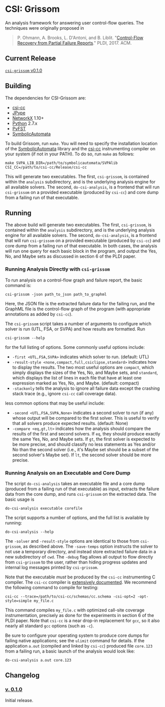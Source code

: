 # CSI: Grissom

An analysis framework for answering user control-flow queries. The techniques were
originally proposed in

> P. Ohmann, A. Brooks, L. D'Antoni, and B. Liblit.
"[Control-Flow Recovery from Partial Failure Reports](http://pages.cs.wisc.edu/~liblit/pldi-2017/)."
PLDI, 2017.  ACM.

## Current Release

[`csi-grissom` v0.1.0](../../releases/tag/v0.1.0)

## Building

The dependencies for CSI-Grissom are:
* [csi-cc](https://github.com/liblit/csi-cc)
* [JPype](https://jpype.readthedocs.io/en/latest)
* [NetworkX](https://networkx.github.io) 1.10+
* [Python](https://www.python.org) 2.7.x
* [PyFST](http://pyfst.github.io)
* [SymbolicAutomata](https://github.com/lorisdanto/symbolicautomata)

To build Grissom, run `make`.  You will need to specify the installation
location of the
[SymbolicAutomata](https://github.com/lorisdanto/symbolicautomata) library and
the [csi-cc](https://github.com/liblit/csi-cc) instrumenting compiler on
your system (if not in your PATH).  To do so, run `make` as follows:
```
make SVPA_LIB_DIR=/path/to/symbolicautomata/SVPAlib CSI_CC=/path/to/csi-cc/Release/csi-cc
```

This will generate two executables.  The first, `csi-grissom`, is contained
within the `analysis` subdirectory, and is the underlying analysis engine for
all available solvers.  The second, `do-csi-analysis`, is a frontend that will
run `csi-grissom` on a provided executable (produced by `csi-cc`) and core dump
from a failing run of that executable.

## Running

The above build will generate two executables.  The first, `csi-grissom`, is
contained within the `analysis` subdirectory, and is the underlying analysis
engine for all available solvers.  The second, `do-csi-analysis`, is a frontend
that will run `csi-grissom` on a provided executable (produced by `csi-cc`) and
core dump from a failing run of that executable. In both cases, the analysis
will run one query for each basic block in the program, and output the Yes, No,
and Maybe sets as discussed in section 6 of the PLDI paper.

### Running Analysis Directly with `csi-grissom`

To run analysis on a control-flow graph and failure report, the basic command
is:
```
csi-grissom -json path_to_json path_to_graphml
```
Here, the JSON file is the extracted failure data for the failing run, and the
GraphML file is the control-flow graph of the program (with appropriate
annotations as added by `csi-cc`).

The `csi-grissom` script takes a number of arguments to configure which solver
is run (UTL, FSA, or SVPA) and how results are formatted.  Run
```
csi-grissom --help
```
for the full listing of options.  Some commonly useful options include:

* `-first <UTL,FSA,SVPA>` indicates which solver to run. (default: UTL)
* `-result-style <none,compact,full,csiclipse,standard>` indicates how to
  display the results.  The two most useful options are `compact`, which simply
  displays the sizes of the Yes, No, and Maybe sets, and `standard`, which
  displays the list of lines in each file that have at least one expression
  marked as Yes, No, and Maybe. (default: compact)
* `-stackonly` tells the analysis to ignore all failure data except the crashing
  stack trace (e.g., ignore `csi-cc` call coverage data).

less common options that may be useful include:

* `-second <UTL,FSA,SVPA,None>` indicates a second solver to run (if any) whose
  output will be compared to the first solver.  This is useful to verify that
  all solvers produce expected results. (default: None)
* `-compare <eq,gt,lt>` indicates how the analysis should compare the results of
  the first and second solvers.  If `eq`, they should produce exactly the same
  Yes, No, and Maybe sets.  If `gt`, the first solver is expected to be more
  precise, and should classify no less statements as Yes and/or No than the
  second solver (i.e., it's Maybe set should be a subset of the second solver's
  Maybe set).  If `lt`, the second solver should be more precise.

### Running Analysis on an Executable and Core Dump

The script `do-csi-analysis` takes an executable file and a core dump (produced
from a failing run of that executable) as input, extracts the failure data from
the core dump, and runs `csi-grissom` on the extracted data.  The basic usage is
```
do-csi-analysis executable corefile
```

The script supports a number of options, and the full list is available by
running:
```
do-csi-analysis --help
```
The `-solver` and `-result-style` options are identical to those from
`csi-grissom`, as described above.  The `-save-temps` option instructs the
solver to not use a temporary directory, and instead store extracted failure
data in a new subdirectory of `cwd`.  The `-debug` flag allows all output to
flow directly from `csi-grissom` to the user, rather than hiding progress
updates and internal log messages printed by `csi-grissom`.

Note that the executable *must* be produced by the `csi-cc` instrumenting C
compiler.  The `csi-cc` compiler is
[extensively documented](https://rawgit.com/liblit/csi-cc/master/doc/index.html).
We recommend the following command to compile for testing:
```
csi-cc --trace=/path/to/csi-cc/schemas/cc.schema -csi-opt=2 -opt-style=simple my_file.c
```
This command compiles `my_file.c` with optimized call-site coverage
instrumentation, precisely as done for the experiments in section 6 of the PLDI
paper.  Note that `csi-cc` is a near drop-in replacement for `gcc`, so it also
nearly all standard `gcc` options (such as `-c`).

Be sure to configure your operating system to produce core dumps for failing
native applications; see the `ulimit` command for details. If the application
`a.out` (compiled and linked by `csi-cc`) produced file `core.123` from a
failing run, a basic launch of the analysis would look like:
```
do-csi-analysis a.out core.123
```

## Changelog

### [v. 0.1.0](../../releases/tag/v0.1.0)

Initial release.
